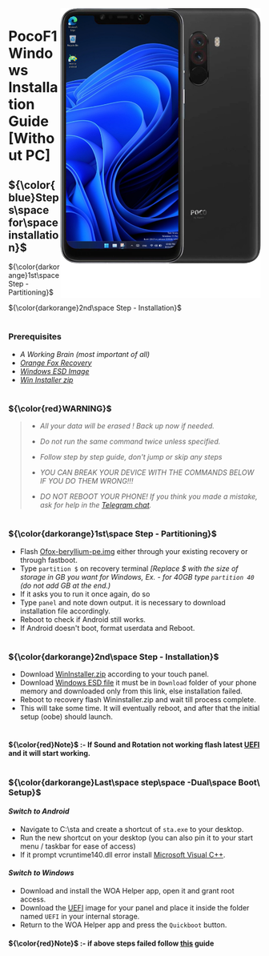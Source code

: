 <img align="right" src="beryllium.png" width="400" alt="Windows installation on beryllium">

# PocoF1 Windows Installation Guide [Without PC]

## ${\color{blue}Steps\space for\space installation}$ 
${\color{darkorange}1st\space Step - Partitioning}$

${\color{darkorange}2nd\space Step - Installation}$
#
### Prerequisites
- _A Working Brain (most important of all)_
- [_Orange Fox Recovery_](https://github.com/Kumar-Jy/Windows-in-PocoF1-Without-PC/releases/download/Moded-Ofox-Recovery/Ofox-beryllium-pe.img)
- [_Windows ESD Image_](http://dl.delivery.mp.microsoft.com/filestreamingservice/files/48c0db41-e529-47bb-8049-b8d2f2708271/22631.2861.231204-0538.23H2_NI_RELEASE_SVC_REFRESH_CLIENTCONSUMER_RET_A64FRE_en-us.esd)
- [_Win Installer zip_](https://github.com/Kumar-Jy/Windows-in-PocoF1-Without-PC/releases/tag/Win-Installar)

#
### ${\color{red}WARNING}$
> - _All your data will be erased ! Back up now if needed._
> 
> - _Do not run the same command twice unless specified._
>
> - _Follow step by step guide, don't jump or skip any steps_
> 
> - _YOU CAN BREAK YOUR DEVICE WITH THE COMMANDS BELOW IF YOU DO THEM WRONG!!!_
> 
> - _DO NOT REBOOT YOUR PHONE! If you think you made a mistake, ask for help in the [Telegram chat](https://t.me/WinOnF1)._
#


### **${\color{darkorange}1st\space Step - Partitioning}$**
- Flash [Ofox-beryllium-pe.img](https://github.com/Kumar-Jy/Windows-in-PocoF1-Without-PC/releases/download/Moded-Ofox-Recovery/Ofox-beryllium-pe.img) either through your existing recovery or through fastboot.
- Type ``` partition $ ``` on recovery terminal _[Replace $ with the size of storage in GB you want for Windows, Ex. - for 40GB type `partition 40` (do not add GB at the end.)_
- If it asks you to run it once again, do so
- Type ``` panel ``` and note down output. it is necessary to download installation file accordingly. 
- Reboot to check if Android still works.
- If Android doesn't boot, format userdata and Reboot.
#

### ${\color{darkorange}2nd\space Step - Installation}$
- Download [WinInstaller.zip](https://github.com/Kumar-Jy/Windows-in-PocoF1-Without-PC/releases/tag/Win-Installar) according to your touch panel.
- Download [Windows ESD file](http://dl.delivery.mp.microsoft.com/filestreamingservice/files/48c0db41-e529-47bb-8049-b8d2f2708271/22631.2861.231204-0538.23H2_NI_RELEASE_SVC_REFRESH_CLIENTCONSUMER_RET_A64FRE_en-us.esd) it must be in `Download` folder of your phone memory and downloaded only from this link, else installation failed.
- Reboot to recovery flash Wininstaller.zip and wait till process complete.
- This will take some time. It will eventually reboot, and after that the initial setup (oobe) should launch.
#

#### ${\color{red}Note}$ :- If Sound and Rotation not working flash latest [UEFI](https://github.com/n00b69/woa-beryllium/releases/tag/UEFI) and it will start working.

#
### ${\color{darkorange}Last\space step\space -Dual\space Boot\ Setup}$
#### _Switch to Android_
- Navigate to C:\sta and create a shortcut of `sta.exe` to your desktop.
- Run the new shortcut on your desktop (you can also pin it to your start menu / taskbar for ease of access)
- If it prompt vcruntime140.dll error install [Microsoft Visual C++](https://aka.ms/vs/17/release/vc_redist.arm64.exe).
#### _Switch to Windows_
- Download and install the WOA Helper app, open it and grant root access.
- Download the [UEFI](https://github.com/n00b69/woa-beryllium/releases/tag/UEFI) image for your panel and place it inside the folder named `UEFI` in your internal storage.
- Return to the WOA Helper app and press the `Quickboot` button.
#### ${\color{red}Note}$ :- if above steps failed follow [this](https://github.com/n00b69/woa-beryllium/blob/main/guide/dualboot.md) guide
#























